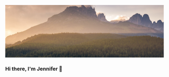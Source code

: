 ![mountains](https://github.com/houleyemballo/houleyemballo/blob/main/Wonderful%20Winter%20Email%20Header.png?raw=true)

### Hi there, I'm Jennifer 👋

<!--
**houleyemballo/houleyemballo** is a ✨ _special_ ✨ repository because its `README.md` (this file) appears on your GitHub profile.

Here are some ideas to get you started:

- 🔭 I’m currently working on ...
- 🌱 I’m currently learning ...
- 👯 I’m looking to collaborate on ...
- 🤔 I’m looking for help with ...
- 💬 Ask me about ...
- 📫 How to reach me: ...
- 😄 Pronouns: ...
- ⚡ Fun fact: ...
-->
